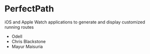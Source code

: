 # PerfectPath

iOS and Apple Watch applications to generate and display customized running routes

- Odell
- Chris Blackstone
- Mayur Maisuria
